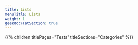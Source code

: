 ```yaml
---
title: Lists
menuTitle: Lists
weight: 1 
geekdocFlatSection: true
---
```


{{% children titlePages="Tests" titleSections="Categories" %}}
